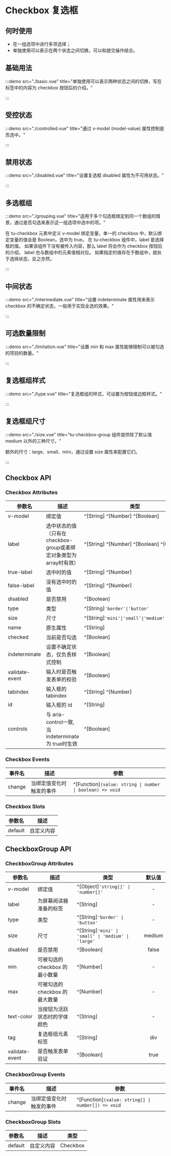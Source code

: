 # Checkbox 复选框

## 何时使用

- 在一组选项中进行多项选择；
- 单独使用可以表示在两个状态之间切换，可以和提交操作结合。

## 基础用法

:::demo src="./basic.vue" title="单独使用可以表示两种状态之间的切换，写在标签中的内容为 checkbox 按钮后的介绍。"

:::

## 受控状态

:::demo src="./controlled.vue" title="通过 v-model (model-value) 属性控制是否选中。"

:::

## 禁用状态

:::demo src="./disabled.vue" title="设置复选框 disabled 属性为不可用状态。"

:::

## 多选框组

:::demo src="./grouping.vue" title="适用于多个勾选框绑定到同一个数组的情景，通过是否勾选来表示这一组选项中选中的项。"

在 tu-checkbox 元素中定义 v-model 绑定变量，单一的 checkbox 中，默认绑定变量的值会是 Boolean，选中为 true。 在 tu-checkbox 组件中，label 是选择框的值。 如果该组件下没有被传入内容，那么 label 将会作为 checkbox 按钮后的介绍。 label 也与数组中的元素值相对应。 如果指定的值存在于数组中，就处于选择状态，反之亦然。

:::

## 中间状态

:::demo src="./intermediate.vue" title="设置 indeterminate 属性用来表示 checkbox 的不确定状态，一般用于实现全选的效果。"

:::

## 可选数量限制

:::demo src="./limitation.vue" title="设置 min 和 max 属性能够限制可以被勾选的项目的数量。"

:::

## 复选框组样式

:::demo src="./type.vue" title="复选框组的样式，可设置为按钮或边框样式。"

:::

## 复选框组尺寸

:::demo src="./size.vue" title="tu-checkbox-group 组件提供除了默认值 medium 以外的三种尺寸。"

额外的尺寸：large、small、mini，通过设置 size 属性来配置它们。

:::

## Checkbox API

### Checkbox Attributes

| 参数名 | 描述 | 类型 | 默认值 |
| --------- | ---- | ---- | :----: |
| v-model | 绑定值 | ^[String] ^[Number] ^[Boolean] | - |
| label | 选中状态的值（只有在checkbox-group或者绑定对象类型为array时有效）| ^[String] ^[Number] ^[Boolean] ^[Object] | - |
| true-label | 选中时的值 | ^[String] ^[Number] | - |
| false-label | 没有选中时的值 | ^[String] ^[Number] | - |
| disabled | 是否禁用 | ^[Boolean] | false |
| type | 类型 | ^[String]`'border'\|'button'`| - |
| size | 尺寸 | ^[String]`'mini'\|'small'\|'medium'\|'large'` | medium |
| name | 原生属性 | ^[String] | - |
| checked | 当前是否勾选 | ^[Boolean] | false |
| indeterminate | 设置不确定状态，仅负责样式控制 | ^[Boolean] | false |
| validate-event | 输入时是否触发表单的校验 | ^[Boolean] | true |
| tabindex | 输入框的 tabindex | ^[String] ^[Number] | - |
| id | 输入框的 id | ^[String] | - |
| controls | 与 aria-control一致, 当 indeterminate为 true时生效 | ^[Boolean] | - |

### Checkbox Events

| 事件名 | 描述 | 参数 |
| ------ | ---- | ---- |
| change | 当绑定值变化时触发的事件 | ^[Function]`(value: string \| number \| boolean) => void` |

### Checkbox Slots

| 参数名 | 描述 |
| ------ | ---- |
| default | 自定义内容 |

## CheckboxGroup API

### CheckboxGroup Attributes

| 参数名 | 描述 | 类型 | 默认值 |
| --------- | ---- | ---- | :----: |
| v-model | 绑定值 | ^[Object]`'string[]' \| 'number[]'` | - |
| label | 为屏幕阅读器准备的标签 | ^[String] | - |
| type | 类型 | ^[String]`'border' \| 'button'`| - |
| size | 尺寸 | ^[String]`'mini' \| 'small' \| 'medium' \| 'large'` | medium |
| disabled | 是否禁用 | ^[Boolean] | false |
| min | 可被勾选的 checkbox 的最小数量 | ^[Number] | - |
| max | 可被勾选的 checkbox 的最大数量 | ^[Number] | - |
| text-color | 当按钮为活跃状态时的字体颜色 | ^[String] | - |
| tag | 复选框组元素标签 | ^[String] | div |
| validate-event | 是否触发表单验证 | ^[Boolean] | true |

### CheckboxGroup Events

| 事件名 | 描述 | 参数 |
| ------ | ---- | ---- |
| change | 当绑定值变化时触发的事件 | ^[Function]`(value: string[] \| number[]) => void` |

### CheckboxGroup Slots

| 参数名 | 描述 | 类型 |
| ------ | ---- | ---- |
| default | 自定义内容 | Checkbox |
